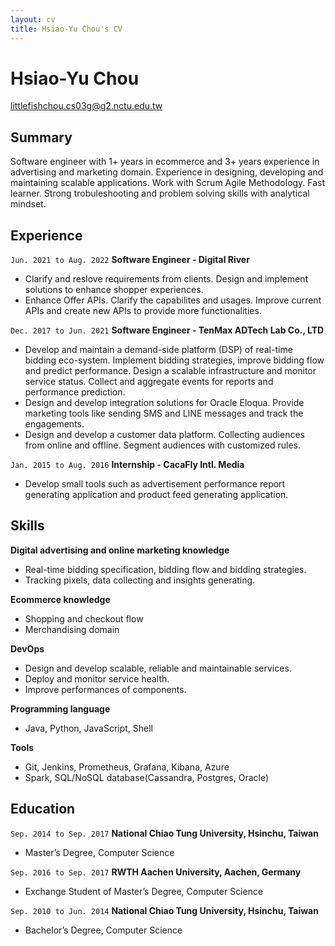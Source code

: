 ```yaml
---
layout: cv
title: Hsiao-Yu Chou's CV
---
```


# Hsiao-Yu Chou
<div id="webaddress">
<a href="littlefishchou.cs03g@g2.nctu.edu.tw">littlefishchou.cs03g@g2.nctu.edu.tw</a>
</div>

## Summary
Software engineer with 1+ years in ecommerce and 3+ years experience in advertising and marketing domain. Experience in designing, developing and maintaining scalable applications. Work with Scrum Agile Methodology. Fast learner. Strong trobuleshooting and problem solving skills with analytical mindset.

## Experience
`Jun. 2021 to Aug. 2022`
__Software Engineer - Digital River__
- Clarify and reslove requirements from clients. Design and implement solutions to enhance shopper experiences.
- Enhance Offer APIs. Clarify the capabilites and usages. Improve current APIs and create new APIs to provide more functionalities.

`Dec. 2017 to Jun. 2021`
__Software Engineer - TenMax ADTech Lab Co., LTD__
- Develop and maintain a demand-side platform (DSP) of real-time bidding eco-system. Implement bidding strategies, improve bidding flow and predict performance. Design a scalable infrastructure and monitor service status. Collect and aggregate events for reports and performance prediction.
- Design and develop integration solutions for Oracle Eloqua. Provide marketing tools like sending SMS and LINE messages and track the engagements.
- Design and develop a customer data platform. Collecting audiences from online and offline. Segment audiences with customized rules.

`Jan. 2015 to Aug. 2016`
__Internship - CacaFly Intl. Media__
- Develop small tools such as advertisement performance report generating application and product feed generating application.

## Skills
__Digital advertising and online marketing knowledge__
- Real-time bidding specification, bidding flow and bidding strategies.
- Tracking pixels, data collecting and insights generating.

__Ecommerce knowledge__
- Shopping and checkout flow
- Merchandising domain

__DevOps__
- Design and develop scalable, reliable and maintainable services.
- Deploy and monitor service health.
- Improve performances of components.

__Programming language__
- Java, Python, JavaScript, Shell

__Tools__
- Git, Jenkins, Prometheus, Grafana, Kibana, Azure
- Spark, SQL/NoSQL database(Cassandra, Postgres, Oracle)

## Education
`Sep. 2014 to Sep. 2017`
__National Chiao Tung University, Hsinchu, Taiwan__
- Master’s Degree, Computer Science

`Sep. 2016 to Sep. 2017`
__RWTH Aachen University, Aachen, Germany__
- Exchange Student of Master’s Degree, Computer Science

`Sep. 2010 to Jun. 2014`
__National Chiao Tung University, Hsinchu, Taiwan__
- Bachelor’s Degree, Computer Science

